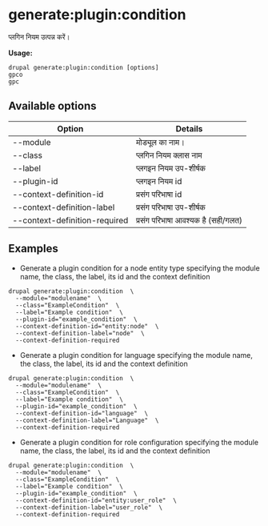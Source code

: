 # generate:plugin:condition
प्लगिन नियम उत्पन्न करें।

**Usage:**
```
drupal generate:plugin:condition [options]
gpco
gpc
```

## Available options
Option | Details
-------|-------------
--module | मोड्यूल का नाम।
--class | प्लगिन नियम क्लास नाम
--label | प्लगइन नियम उप-शीर्षक
--plugin-id | प्लगइन नियम id
--context-definition-id | प्रसंग परिभाषा id
--context-definition-label | प्रसंग परिभाषा उप-शीर्षक
--context-definition-required | प्रसंग परिभाषा आवश्यक है (सही/गलत)

## Examples
* Generate a plugin condition for a node entity type specifying the module name, the class, the label, its id and the context definition
```
drupal generate:plugin:condition  \
  --module="modulename"  \
  --class="ExampleCondition"  \
  --label="Example condition"  \
  --plugin-id="example_condition"  \
  --context-definition-id="entity:node"  \
  --context-definition-label="node"  \
  --context-definition-required
```
* Generate a plugin condition for language specifying the module name, the class, the label, its id and the context definition
```
drupal generate:plugin:condition  \
  --module="modulename"  \
  --class="ExampleCondition"  \
  --label="Example condition"  \
  --plugin-id="example_condition"  \
  --context-definition-id="language"  \
  --context-definition-label="Language"  \
  --context-definition-required
```
* Generate a plugin condition for role configuration specifying the module name, the class, the label, its id and the context definition
```
drupal generate:plugin:condition  \
  --module="modulename"  \
  --class="ExampleCondition"  \
  --label="Example condition"  \
  --plugin-id="example_condition"  \
  --context-definition-id="entity:user_role"  \
  --context-definition-label="user_role"  \
  --context-definition-required
```
